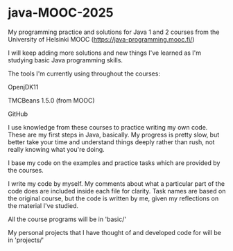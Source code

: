 # java-MOOC-2025
My programming practice and solutions for Java 1 and 2 courses from the University of Helsinki MOOC (https://java-programming.mooc.fi/)

I will keep adding more solutions and new things I've learned as I'm studying basic Java programming skills.

The tools I'm currently using throughout the courses: 

OpenjDK11

TMCBeans 1.5.0 (from MOOC)

GitHub

I use knowledge from these courses to practice writing my own code. These are my first steps in Java, basically. 
My progress is pretty slow, but better take your time and understand things deeply rather than rush, not really knowing what you're doing. 

I base my code on the examples and practice tasks which are provided by the courses. 

I write my code by myself. My comments about what a particular part of the code does are included inside each file for clarity. Task names are based on the original course, but the code is written by me, given my reflections on the material I've studied. 

All the course programs will be in 'basic/'

My personal projects that I have thought of and developed code for will be in 'projects/'
